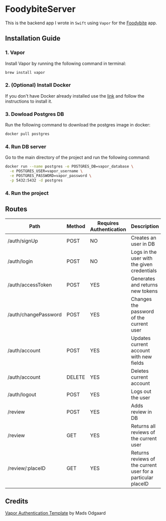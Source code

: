 # FoodybiteServer

This is the backend app I wrote in `Swift` using `Vapor` for the [Foodybite](https://github.com/Marian25/Foodybite) app.

## Installation Guide

### 1. Vapor
Install Vapor by running the following command in terminal:
```bash
brew install vapor
```

### 2. (Optional) Install Docker
If you don't have Docker already installed use the [link](https://www.docker.com/products/docker-desktop/) and follow the instructions to install it.

### 3. Dowload Postgres DB
Run the following command to download the postgres image in docker:
```bash
docker pull postgres
```

### 4. Run DB server
Go to the main directory of the project and run the following command:
```bash
docker run --name postgres -e POSTGRES_DB=vapor_database \
  -e POSTGRES_USER=vapor_username \
  -e POSTGRES_PASSWORD=vapor_password \
  -p 5432:5432 -d postgres
```

### 4. Run the project

## Routes

| Path | Method | Requires Authentication | Description |
|------|------|------|------|
| /auth/signUp | POST | NO | Creates an user in DB |
| /auth/login | POST | NO | Logs in the user with the given credentials |
| /auth/accessToken | POST | YES | Generates and returns new tokens |
| /auth/changePassword | POST | YES | Changes the password of the current user |
| /auth/account | POST | YES | Updates current account with new fields |
| /auth/account | DELETE | YES | Deletes current account |
| /auth/logout | POST | YES | Logs out the user |
| /review | POST | YES | Adds review in DB |
| /review | GET | YES | Returns all reviews of the current user |
| /review/:placeID | GET | YES | Returns reviews of the current user for a particular placeID |

## Credits

[Vapor Authentication Template](https://github.com/madsodgaard/vapor-auth-template#readme) by Mads Odgaard
